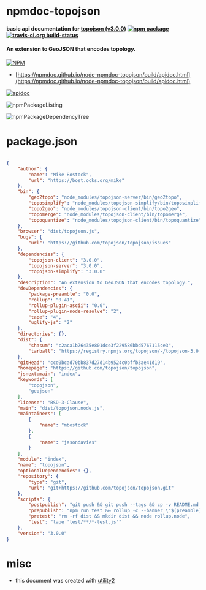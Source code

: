 # npmdoc-topojson

#### basic api documentation for  [topojson (v3.0.0)](https://github.com/topojson/topojson)  [![npm package](https://img.shields.io/npm/v/npmdoc-topojson.svg?style=flat-square)](https://www.npmjs.org/package/npmdoc-topojson) [![travis-ci.org build-status](https://api.travis-ci.org/npmdoc/node-npmdoc-topojson.svg)](https://travis-ci.org/npmdoc/node-npmdoc-topojson)

#### An extension to GeoJSON that encodes topology.

[![NPM](https://nodei.co/npm/topojson.png?downloads=true&downloadRank=true&stars=true)](https://www.npmjs.com/package/topojson)

- [https://npmdoc.github.io/node-npmdoc-topojson/build/apidoc.html](https://npmdoc.github.io/node-npmdoc-topojson/build/apidoc.html)

[![apidoc](https://npmdoc.github.io/node-npmdoc-topojson/build/screenCapture.buildCi.browser.%252Ftmp%252Fbuild%252Fapidoc.html.png)](https://npmdoc.github.io/node-npmdoc-topojson/build/apidoc.html)

![npmPackageListing](https://npmdoc.github.io/node-npmdoc-topojson/build/screenCapture.npmPackageListing.svg)

![npmPackageDependencyTree](https://npmdoc.github.io/node-npmdoc-topojson/build/screenCapture.npmPackageDependencyTree.svg)



# package.json

```json

{
    "author": {
        "name": "Mike Bostock",
        "url": "https://bost.ocks.org/mike"
    },
    "bin": {
        "geo2topo": "node_modules/topojson-server/bin/geo2topo",
        "toposimplify": "node_modules/topojson-simplify/bin/toposimplify",
        "topo2geo": "node_modules/topojson-client/bin/topo2geo",
        "topomerge": "node_modules/topojson-client/bin/topomerge",
        "topoquantize": "node_modules/topojson-client/bin/topoquantize"
    },
    "browser": "dist/topojson.js",
    "bugs": {
        "url": "https://github.com/topojson/topojson/issues"
    },
    "dependencies": {
        "topojson-client": "3.0.0",
        "topojson-server": "3.0.0",
        "topojson-simplify": "3.0.0"
    },
    "description": "An extension to GeoJSON that encodes topology.",
    "devDependencies": {
        "package-preamble": "0.0",
        "rollup": "0.41",
        "rollup-plugin-ascii": "0.0",
        "rollup-plugin-node-resolve": "2",
        "tape": "4",
        "uglify-js": "2"
    },
    "directories": {},
    "dist": {
        "shasum": "c2aca1b76435e801dce3f229586bbd5767115ce3",
        "tarball": "https://registry.npmjs.org/topojson/-/topojson-3.0.0.tgz"
    },
    "gitHead": "ccd0bcad70bb837d27d14b9524c0bffb3ae41d19",
    "homepage": "https://github.com/topojson/topojson",
    "jsnext:main": "index",
    "keywords": [
        "topojson",
        "geojson"
    ],
    "license": "BSD-3-Clause",
    "main": "dist/topojson.node.js",
    "maintainers": [
        {
            "name": "mbostock"
        },
        {
            "name": "jasondavies"
        }
    ],
    "module": "index",
    "name": "topojson",
    "optionalDependencies": {},
    "repository": {
        "type": "git",
        "url": "git+https://github.com/topojson/topojson.git"
    },
    "scripts": {
        "postpublish": "git push && git push --tags && cp -v README.md LICENSE.md dist/topojson.js dist/topojson.min.js ../topojson-bower && cd ../topojson-bower && git add README.md LICENSE.md topojson.js topojson.min.js && git commit -m \"${npm_package_version}\" && git tag -am \"${npm_package_version}\" v${npm_package_version} && git push && git push --tags && cd - && cp dist/topojson.js ../d3.github.com/topojson.v3.js && cp dist/topojson.min.js ../d3.github.com/topojson.v3.min.js && cd ../d3.github.com && git add topojson.v3.js topojson.v3.min.js && git commit -m \"topojson ${npm_package_version}\" && git push && cd - && zip -j dist/topojson.zip -- LICENSE.md README.md dist/topojson.js dist/topojson.min.js",
        "prepublish": "npm run test && rollup -c --banner \"$(preamble)\" -f umd -n topojson -o dist/topojson.js -- index.js && uglifyjs --preamble \"$(preamble)\" dist/topojson.js -c negate_iife=false -m -o dist/topojson.min.js",
        "pretest": "rm -rf dist && mkdir dist && node rollup.node",
        "test": "tape 'test/**/*-test.js'"
    },
    "version": "3.0.0"
}
```



# misc
- this document was created with [utility2](https://github.com/kaizhu256/node-utility2)
